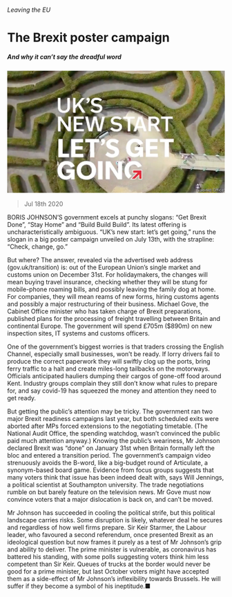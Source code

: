 ###### Leaving the EU

# The Brexit poster campaign 

##### And why it can’t say the dreadful word 

![image](images/20200718_BRP002_0.jpg) 

> Jul 18th 2020 

BORIS JOHNSON’S government excels at punchy slogans: “Get Brexit Done”, “Stay Home” and “Build Build Build”. Its latest offering is uncharacteristically ambiguous. “UK’s new start: let’s get going,” runs the slogan in a big poster campaign unveiled on July 13th, with the strapline: “Check, change, go.”

But where? The answer, revealed via the advertised web address (gov.uk/transition) is: out of the European Union’s single market and customs union on December 31st. For holidaymakers, the changes will mean buying travel insurance, checking whether they will be stung for mobile-phone roaming bills, and possibly leaving the family dog at home. For companies, they will mean reams of new forms, hiring customs agents and possibly a major restructuring of their business. Michael Gove, the Cabinet Office minister who has taken charge of Brexit preparations, published plans for the processing of freight travelling between Britain and continental Europe. The government will spend £705m ($890m) on new inspection sites, IT systems and customs officers.


One of the government’s biggest worries is that traders crossing the English Channel, especially small businesses, won’t be ready. If lorry drivers fail to produce the correct paperwork they will swiftly clog up the ports, bring ferry traffic to a halt and create miles-long tailbacks on the motorways. Officials anticipated hauliers dumping their cargos of gone-off food around Kent. Industry groups complain they still don’t know what rules to prepare for, and say covid-19 has squeezed the money and attention they need to get ready.

But getting the public’s attention may be tricky. The government ran two major Brexit readiness campaigns last year, but both scheduled exits were aborted after MPs forced extensions to the negotiating timetable. (The National Audit Office, the spending watchdog, wasn’t convinced the public paid much attention anyway.) Knowing the public’s weariness, Mr Johnson declared Brexit was “done” on January 31st when Britain formally left the bloc and entered a transition period. The government’s campaign video strenuously avoids the B-word, like a big-budget round of Articulate, a synonym-based board game. Evidence from focus groups suggests that many voters think that issue has been indeed dealt with, says Will Jennings, a political scientist at Southampton university. The trade negotiations rumble on but barely feature on the television news. Mr Gove must now convince voters that a major dislocation is back on, and can’t be moved.

Mr Johnson has succeeded in cooling the political strife, but this political landscape carries risks. Some disruption is likely, whatever deal he secures and regardless of how well firms prepare. Sir Keir Starmer, the Labour leader, who favoured a second referendum, once presented Brexit as an ideological question but now frames it purely as a test of Mr Johnson’s grip and ability to deliver. The prime minister is vulnerable, as coronavirus has battered his standing, with some polls suggesting voters think him less competent than Sir Keir. Queues of trucks at the border would never be good for a prime minister, but last October voters might have accepted them as a side-effect of Mr Johnson’s inflexibility towards Brussels. He will suffer if they become a symbol of his ineptitude.■

